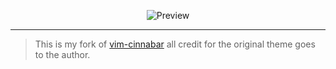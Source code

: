 <div align="center">
  
![Preview](https://github.com/isaiahfisher/vim-cinnabar-defined/blob/master/image.png)

</div>

---

> This is my fork of [vim-cinnabar](https://github.com/vimoxide/vim-cinnabar) all credit for the original theme goes to the author.
